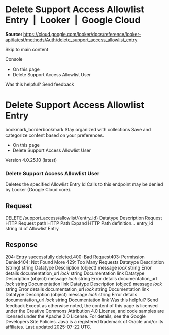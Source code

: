 # Delete Support Access Allowlist Entry  |  Looker  |  Google Cloud

**Source:** https://cloud.google.com/looker/docs/reference/looker-api/latest/methods/Auth/delete_support_access_allowlist_entry

Skip to main content 



Console 
  * On this page
  * Delete Support Access Allowlist User




Was this helpful?
Send feedback 
#  Delete Support Access Allowlist Entry
bookmark_borderbookmark Stay organized with collections  Save and categorize content based on your preferences.
  * On this page
  * Delete Support Access Allowlist User


Version 4.0.25.10 (latest) 
### Delete Support Access Allowlist User
Deletes the specified Allowlist Entry Id
Calls to this endpoint may be denied by Looker (Google Cloud core).
## Request
DELETE /support_access/allowlist/{entry_id} 
Datatype
Description
Request
HTTP Request 
path
HTTP Path 
Expand HTTP Path definition... 
entry_id
string 
Id of Allowlist Entry
## Response
204: Entry successfully deleted.400: Bad Request403: Permission Denied404: Not Found More
429: Too Many Requests
Datatype
Description
(string)
string 
Datatype
Description
(object)
message
_lock_
string 
Error details
documentation_url
_lock_
string 
Documentation link
Datatype
Description
(object)
message
_lock_
string 
Error details
documentation_url
_lock_
string 
Documentation link
Datatype
Description
(object)
message
_lock_
string 
Error details
documentation_url
_lock_
string 
Documentation link
Datatype
Description
(object)
message
_lock_
string 
Error details
documentation_url
_lock_
string 
Documentation link
Was this helpful?
Send feedback 
Except as otherwise noted, the content of this page is licensed under the Creative Commons Attribution 4.0 License, and code samples are licensed under the Apache 2.0 License. For details, see the Google Developers Site Policies. Java is a registered trademark of Oracle and/or its affiliates.
Last updated 2025-07-22 UTC.


